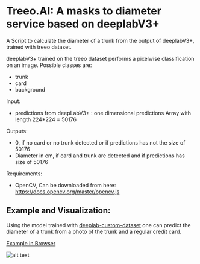 # Treeo.AI: A masks to diameter service based on deeplabV3+

A Script to calculate the diameter of a trunk from the output of deeplabV3+, trained with treeo dataset.

deeplabV3+ trained on the treeo dataset performs a pixelwise classification on an image.
Possible classes are:
- trunk
- card
- background


Input: 
- predictions from deepLabV3+ : one dimensional predictions Array with length 224*224 = 50176

Outputs: 
- 0, if no card or no trunk detected or if predictions has not the size of 50176
- Diameter in cm, if card and trunk are detected and if predictions has size of 50176

Requirements:
- OpenCV, Can be downloaded from here: https://docs.opencv.org/master/opencv.js

## Example and Visualization:

Using the model trained with [deeplab-custom-dataset](https://github.com/Johannes0Horn/deeplab-custom-dataset "deeplab-custom-dataset") one can predict the diameter of a trunk from a photo of the trunk and a regular credit card.

[Example in Browser](https://johannes0horn.github.io/masksToDiameterService/ "Example")

![alt text](https://github.com/Johannes0Horn/masksToDiameterService/blob/master/screenshot.png)

